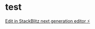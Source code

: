 # test

[Edit in StackBlitz next generation editor ⚡️](https://stackblitz.com/~/github.com/GabiBrawl/test)